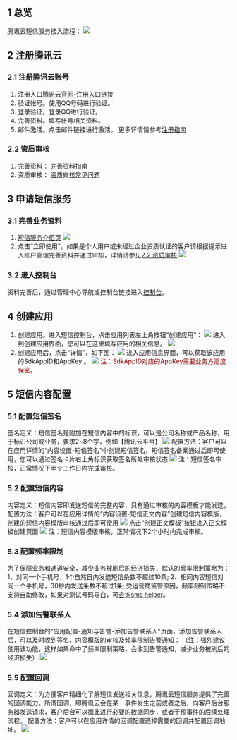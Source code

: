 ## 1 总览
腾讯云短信服务接入流程：
![](//mc.qcloudimg.com/static/img/54c5e0236d0a4185dc45b8052ff4a598/image.png)

## 2 注册腾讯云
### 2.1 注册腾讯云账号
1)	注册入口[腾讯云官网-注册入口链接](http://manage.qcloud.com/developerCenter/registUser.php)
2)	验证帐号。使用QQ号码进行验证。
3)	登录验证。登录QQ进行验证。
4)	完善资料。填写帐号相关资料。
5)	邮件激活。点击邮件链接进行激活。
更多详情请参考[注册指南](http://bbs.qcloud.com/thread-2378-1-1.html)
### 2.2 资质审核
1)	完善资料：
[完善资料指南](http://bbs.qcloud.com/forum.php?mod=viewthread&tid=2358&extra=page%3D1)
2)	资质审核：
[资质审核常见问题](http://bbs.qcloud.com/forum.php?mod=viewthread&tid=2364&extra=page%3D1)

## 3 申请短信服务
### 3.1 完善业务资料
1)	[短信服务介绍页](http://www.qcloud.com/product/sms.html)
![](//mc.qcloudimg.com/static/img/f3d9037d726fd9d022943835feb502f4/image.png)
2)	点击“立即使用”，如果是个人用户或未经过企业资质认证的客户请根据提示进入账户管理完善资料并通过审核，详情请参见[2.2 资质审核](https://www.qcloud.com/doc/product/382/%E6%8E%A5%E5%85%A5%E6%8C%87%E5%8D%97#2.2-.E8.B5.84.E8.B4.A8.E5.AE.A1.E6.A0.B8)
![](//mc.qcloudimg.com/static/img/0bf4ca3b61db958d5313a48b0c014399/image.png)
### 3.2 进入控制台
资料完善后，通过管理中心导航或控制台链接进入[控制台](http://console.qcloud.com/sms)。

## 4 创建应用
1)	创建应用。进入短信控制台，点击应用列表左上角按钮“创建应用”：
![](//mc.qcloudimg.com/static/img/c996d30ff1ee445283abb063f146cb80/image.png)
进入到创建应用界面，您可以在这里填写应用的相关信息。
![](//mc.qcloudimg.com/static/img/f72564978e952b022b78a575038258a4/image.png)
2)	创建应用后，点击“详情”，如下图：
![](//mc.qcloudimg.com/static/img/9d287f22c7f1b7f7ac488f4e0a1a4f24/image.png)
进入应用信息界面，可以获取该应用的SdkAppID和AppKey 。
![](//mc.qcloudimg.com/static/img/8dddca3e976d329c88ca6d52c21275c9/image.png)
<font color=DarkRed>注：SdkAppID对应的AppKey需要业务方高度保密。</font>

## 5 短信内容配置
### 5.1	配置短信签名
签名定义：短信签名是附加在短信内容中的标识，可以是公司名称或产品名称，用于标识公司或业务，要求2~8个字，例如【腾讯云平台】
![](//mc.qcloudimg.com/static/img/96ab73f1b781c4f28db173548fd699cf/image.png)
配置方法：客户可以在应用详情的“内容设置-短信签名”中创建短信签名，短信签名备案通过后即可使用，您可以通过签名卡片右上角标识获取签名所处审核状态
![](//mc.qcloudimg.com/static/img/457e33895a47a11634d51d2f93830e5a/image.png)
注：短信签名审核，正常情况下半个工作日内完成审核。
### 5.2	配置短信内容
内容定义：短信内容即发送短信的完整内容，只有通过审核的内容模板才能发送。
配置方法：客户可以在应用详情的“内容设置-短信正文内容”创建短信内容模版，创建的短信内容模版审核通过后即可使用
![](//mc.qcloudimg.com/static/img/f55fc34f13ef65f487ccc0dad1e5e3a9/image.png)
点击“创建正文模板”按钮进入正文模板创建页面
![](//mc.qcloudimg.com/static/img/d64e1ba203343e4936351a0dd474e818/image.png)
注：短信内容模版审核，正常情况下2个小时内完成审核。
### 5.3 配置频率限制
为了保障业务和通道安全，减少业务被刷后的经济损失，默认的频率限制策略为：
1、对同一个手机号，1个自然日内发送短信条数不超过10条; 
2、相同内容短信对同一个手机号，30秒内发送条数不超过1条; 
受运营商监管原因，频率限制策略不支持自助修改，如果对测试号码导白，可[咨询sms helper](/document/product/382/3773)。
### 5.4 添加告警联系人
在短信控制台的“应用配置-通知与告警-添加告警联系人”页面，添加告警联系人后，可以及时收到签名、内容模版的审核及频率限制告警通知：
（注：强烈建议使用该功能，这样如果命中了频率限制策略，会收到告警通知，减少业务被刷后的经济损失）
![](//mc.qcloudimg.com/static/img/eb48d970c482cd638c528e9f95e3ab24/image.png)
### 5.5 配置回调
回调定义：为方便客户精细化了解短信发送相关信息，腾讯云短信服务提供了完善的回调能力。所谓回调，即腾讯云会在某一事件发生之前或者之后，向客户后台服务器发送请求，客户后台可以据此进行必要的数据同步，或者干预事件的后续处理流程。
配置方法：客户可以在应用详情的回调配置选择需要的回调并配置回调地址。
![](//mc.qcloudimg.com/static/img/bf7883d3f4458937655d350919539fff/image.png)